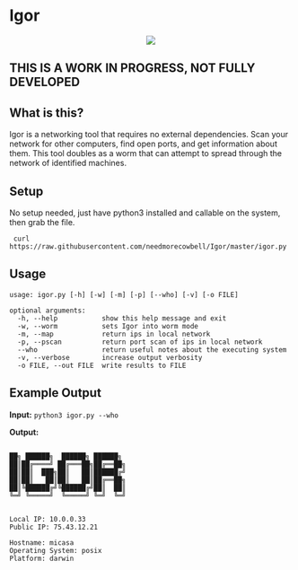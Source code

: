 # Igor



<p align="center">
    <img src="https://user-images.githubusercontent.com/7833164/58334823-4db72180-7e0e-11e9-8103-5cbbe32784f9.gif"></img>
</p>

## THIS IS A WORK IN PROGRESS, NOT FULLY DEVELOPED

## What is this?

Igor is a networking tool that requires no external dependencies. Scan your network for other computers, find open ports, and get information about them. This tool doubles as a worm that can attempt to spread through the network of identified machines.

## Setup
No setup needed, just have python3 installed and callable on the system, then grab the file.

` curl https://raw.githubusercontent.com/needmorecowbell/Igor/master/igor.py`


## Usage

```
usage: igor.py [-h] [-w] [-m] [-p] [--who] [-v] [-o FILE]

optional arguments:
  -h, --help           show this help message and exit
  -w, --worm           sets Igor into worm mode
  -m, --map            return ips in local network
  -p, --pscan          return port scan of ips in local network
  --who                return useful notes about the executing system
  -v, --verbose        increase output verbosity
  -o FILE, --out FILE  write results to FILE
  ```

## Example Output

**Input:** `python3 igor.py --who`

**Output:**

```

██╗ ██████╗  ██████╗ ██████╗
██║██╔════╝ ██╔═══██╗██╔══██╗
██║██║  ███╗██║   ██║██████╔╝
██║██║   ██║██║   ██║██╔══██╗
██║╚██████╔╝╚██████╔╝██║  ██║
╚═╝ ╚═════╝  ╚═════╝ ╚═╝  ╚═╝


Local IP: 10.0.0.33
Public IP: 75.43.12.21

Hostname: micasa
Operating System: posix
Platform: darwin
```
